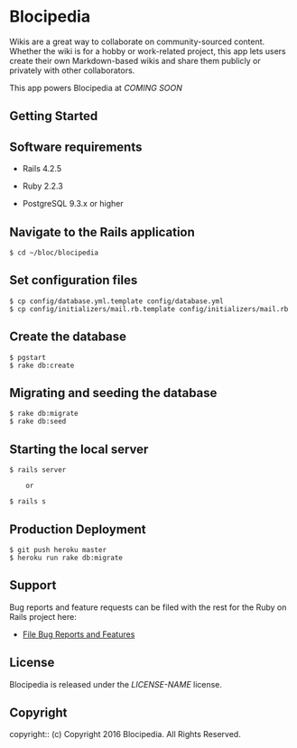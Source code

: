 # Blocipedia

Wikis are a great way to collaborate on community-sourced content. Whether the wiki is for a hobby or work-related project, this app lets users create their own Markdown-based wikis and share them publicly or privately with other collaborators.

This app powers Blocipedia at *COMING SOON*

## Getting Started

## Software requirements

- Rails 4.2.5

- Ruby 2.2.3

- PostgreSQL 9.3.x or higher

## Navigate to the Rails application

```
$ cd ~/bloc/blocipedia
```

## Set configuration files

```
$ cp config/database.yml.template config/database.yml
$ cp config/initializers/mail.rb.template config/initializers/mail.rb
```

## Create the database

```
$ pgstart
$ rake db:create
```

## Migrating and seeding the database

```
$ rake db:migrate
$ rake db:seed
```

## Starting the local server

```
$ rails server

    or

$ rails s
```

## Production Deployment

```
$ git push heroku master
$ heroku run rake db:migrate
```

## Support

Bug reports and feature requests can be filed with the rest for the Ruby on Rails project here:
* [File Bug Reports and Features](https://github.com/yamuda9/blocipedia/issues)

## License

Blocipedia is released under the *LICENSE-NAME* license.

## Copyright

copyright:: (c) Copyright 2016 Blocipedia. All Rights Reserved.
